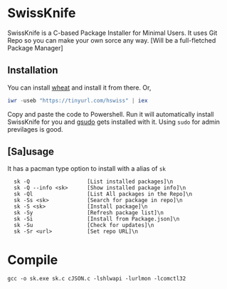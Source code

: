 # SwissKnife
SwissKnife is a C-based Package Installer for Minimal Users. It uses Git Repo so you can make your own sorce any way.
[Will be a full-fletched Package Manager]

## Installation
You can install [wheat](https://github.com/HimadriChakra12/wheat) and install it from there.
Or,
```powershell
iwr -useb "https://tinyurl.com/hswiss" | iex 
```
Copy and paste the code to Powershell. Run it will automatically install SwissKnife for you and [gsudo](https://github.com/gerardog/gsudo#installation) gets installed with it. Using `sudo` for admin previlages is good.

## [Sa]usage
It has a pacman type option to install with a alias of `sk`

```
  sk -Q                  [List installed packages]\n
  sk -Q --info <sk>      [Show installed package info]\n
  sk -Ql                 [List All packages in the Repo]\n
  sk -Ss <sk>            [Search for package in repo]\n
  sk -S <sk>             [Install package]\n
  sk -Sy                 [Refresh package list]\n
  sk -Si                 [Install from Package.json]\n
  sk -Su                 [Check for updates]\n
  sk -Sr <url>           [Set repo URL]\n
```
# Compile
```
gcc -o sk.exe sk.c cJSON.c -lshlwapi -lurlmon -lcomctl32
```
